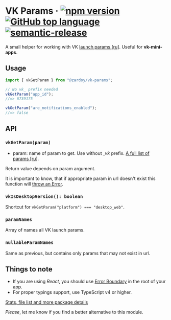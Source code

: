 # VK Params &middot; [![npm version](https://img.shields.io/npm/v/@zardoy/vk-params?color=limegreen)](https://npmjs.com/package/@zardoy/vk-params) [![GitHub top language](https://img.shields.io/github/languages/top/zardoy/vk-params)](https://github.com/zardoy/vk-params/tree/master/src) [![semantic-release](https://img.shields.io/badge/%20%20%F0%9F%93%A6%F0%9F%9A%80-semantic--release-e10079.svg)](https://github.com/semantic-release/semantic-release)

A small helper for working with VK [launch params [ru]](https://vk.com/dev/vk_apps_docs3?f=6.%2B%D0%9F%D0%B0%D1%80%D0%B0%D0%BC%D0%B5%D1%82%D1%80%D1%8B%2B%D0%B7%D0%B0%D0%BF%D1%83%D1%81%D0%BA%D0%B0). Useful for **vk-mini-apps**.

## Usage

```ts
import { vkGetParam } from "@zardoy/vk-params";

// No vk_ prefix needed
vkGetParam("app_id");
//=> 6739175

vkGetParam("are_notifications_enabled");
//=> false
```

## API

### `vkGetParam(param)`

- param: name of param to get. Use without *_vk* prefix. [A full list of params [ru]](https://vk.com/dev/vk_apps_docs3?f=6.%2B%D0%9F%D0%B0%D1%80%D0%B0%D0%BC%D0%B5%D1%82%D1%80%D1%8B%2B%D0%B7%D0%B0%D0%BF%D1%83%D1%81%D0%BA%D0%B0).

Return value depends on param argument.

It is important to know, that if appropriate param in url doesn't exist this function will [throw an Error](https://github.com/zardoy/vk-params/blob/b73581e07f2fe11771fdc6ceb4d6b087a3451aff/src/index.ts#L29).

### `vkIsDesktopVersion(): boolean`

Shortcut for `vkGetParam("platform") === "desktop_web"`.

### `paramNames`

Array of names all VK launch params.

### `nullableParamNames`

Same as previous, but contains only params that may not exist in url.

## Things to note

- If you are using *React*, you should use [Error Boundary](https://ru.reactjs.org/docs/error-boundaries.html) in the root of your app.
- For proper typings support, use TypeScript v4 or higher.

[Stats, file list and more package details](https://yarnpkg.com/package/@zardoy/vk-params)

*Please*, let me know if you find a better alternative to this module.
